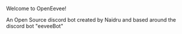 Welcome to OpenEevee!

An Open Source discord bot created by Naidru and based around the discord bot "eeveeBot"
